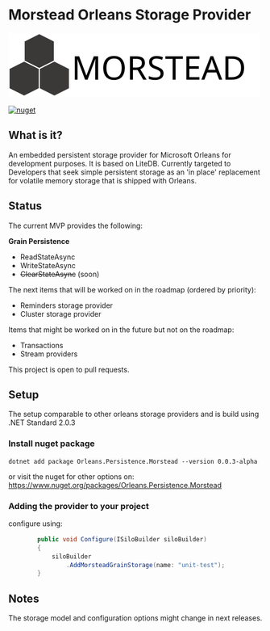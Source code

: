 # Morstead Orleans Storage Provider

![morstead](./doc/img/morstead.svg)

[![nuget](https://img.shields.io/nuget/v/Orleans.Persistence.Morstead)](https://www.nuget.org/packages/Orleans.Persistence.Morstead/)

## What is it?

An embedded persistent storage provider for Microsoft Orleans for development purposes. It is based on LiteDB. Currently targeted to Developers that seek simple persistent storage as an 'in place' replacement for volatile memory storage that is shipped with Orleans.

## Status

The current MVP provides the following:

**Grain Persistence**
* ReadStateAsync
* WriteStateAsync
* ~~ClearStateAsync~~ (soon)

The next items that will be worked on in the roadmap (ordered by priority):

* Reminders storage provider
* Cluster storage provider

Items that might be worked on in the future but not on the roadmap:

* Transactions
* Stream providers

This project is open to pull requests.

## Setup

The setup comparable to other orleans storage providers and is build using .NET Standard 2.0.3

### Install nuget package

```
dotnet add package Orleans.Persistence.Morstead --version 0.0.3-alpha
```
or visit the nuget for other options on: https://www.nuget.org/packages/Orleans.Persistence.Morstead

### Adding the provider to your project

configure using:

```csharp
        public void Configure(ISiloBuilder siloBuilder)
        {
            siloBuilder
                .AddMorsteadGrainStorage(name: "unit-test");
        }
```

## Notes

The storage model and configuration options might change in next releases.